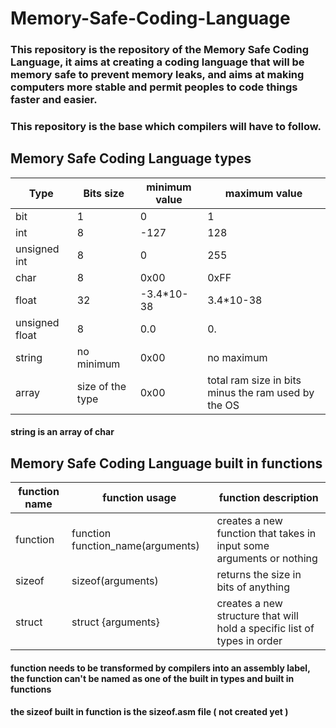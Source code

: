 # Memory-Safe-Coding-Language

### This repository is the repository of the Memory Safe Coding Language, it aims at creating a coding language that will be memory safe to prevent memory leaks, and aims at making computers more stable and permit peoples to code things faster and easier.
### This repository is the base which compilers will have to follow.


## Memory Safe Coding Language types

Type | Bits size | minimum value | maximum value |
--- | --- | --- | --- |
bit | 1 | 0 | 1 |
int | 8 | -127 | 128 |
unsigned int | 8 | 0 | 255 |
char | 8 | 0x00 | 0xFF |
float | 32 | -3.4*10-38 | 3.4*10-38 |
unsigned float | 8 | 0.0 | 0. |
string | no minimum | 0x00 | no maximum |
array | size of the type | 0x00 | total ram size in bits minus the ram used by the OS |

#### string is an array of char


## Memory Safe Coding Language built in functions

function name | function usage | function description |
--- | --- | --- |
function | function function_name(arguments) | creates a new function that takes in input some arguments or nothing |
sizeof | sizeof(arguments) | returns the size in bits of anything |
struct | struct {arguments} | creates a new structure that will hold a specific list of types in order |

#### function needs to be transformed by compilers into an assembly label, the function can't be named as one of the built in types and built in functions
#### the sizeof built in function is the sizeof.asm file ( not created yet )
